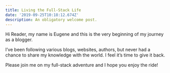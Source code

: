 ```yaml
---
title: Living the Full-Stack Life
date: '2019-09-25T10:18:12.674Z'
description: An obligatory welcome post.
---
```


Hi Reader, my name is Eugene and this is the very beginning of my journey as a blogger.

I’ve been following various blogs, websites, authors, but never had a chance to share my knowledge with the world. I feel it’s time to give it back.

Please join me on my full-stack adventure and I hope you enjoy the ride!
